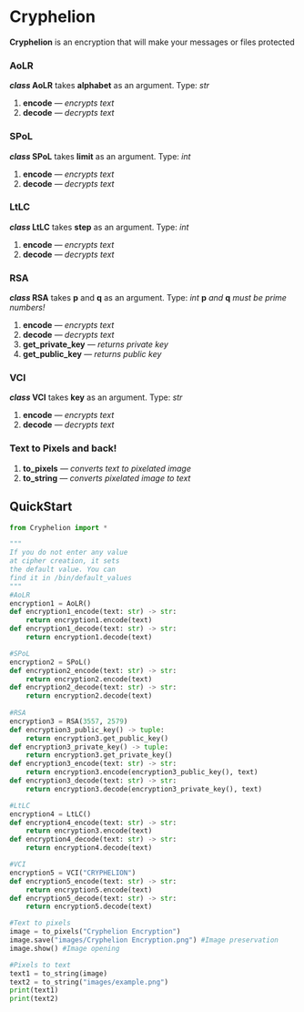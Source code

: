 # Cryphelion
**Cryphelion** is an encryption that will make your messages or files protected

### AoLR
**_class_ AoLR** takes **alphabet** as an argument. Type: _str_
1) **encode** *— encrypts text*
2) **decode** *— decrypts text*
### SPoL
**_class_ SPoL** takes **limit** as an argument. Type: _int_
1) **encode** *— encrypts text*
2) **decode** *— decrypts text*
### LtLC
**_class_ LtLC** takes **step** as an argument. Type: _int_
1) **encode** *— encrypts text*
2) **decode** *— decrypts text*
### RSA
**_class_ RSA** takes **p** and **q** as an argument. Type: _int_
**p** _and_ **q** _must be prime numbers!_
1) **encode** *— encrypts text*
2) **decode** *— decrypts text*
3) **get_private_key** *— returns private key*
4) **get_public_key** *— returns public key*
### VCI
**_class_ VCI** takes **key** as an argument. Type: _str_
1) **encode** *— encrypts text*
2) **decode** *— decrypts text*


### Text to Pixels and back!
1) **to_pixels** *— converts text to pixelated image*
2) **to_string** *— converts pixelated image to text*


## QuickStart
```python
from Cryphelion import *

"""
If you do not enter any value
at cipher creation, it sets
the default value. You can
find it in /bin/default_values
"""
#AoLR
encryption1 = AoLR()
def encryption1_encode(text: str) -> str:
    return encryption1.encode(text)
def encryption1_decode(text: str) -> str:
    return encryption1.decode(text)

#SPoL
encryption2 = SPoL()
def encryption2_encode(text: str) -> str:
    return encryption2.encode(text)
def encryption2_decode(text: str) -> str:
    return encryption2.decode(text)
    
#RSA
encryption3 = RSA(3557, 2579)
def encryption3_public_key() -> tuple:
    return encryption3.get_public_key()
def encryption3_private_key() -> tuple:
    return encryption3.get_private_key()
def encryption3_encode(text: str) -> str:
    return encryption3.encode(encryption3_public_key(), text)
def encryption3_decode(text: str) -> str:
    return encryption3.decode(encryption3_private_key(), text)

#LtLC
encryption4 = LtLC()
def encryption4_encode(text: str) -> str:
    return encryption3.encode(text)
def encryption4_decode(text: str) -> str:
    return encryption4.decode(text)

#VCI
encryption5 = VCI("CRYPHELION")
def encryption5_encode(text: str) -> str:
    return encryption5.encode(text)
def encryption5_decode(text: str) -> str:
    return encryption5.decode(text)

#Text to pixels
image = to_pixels("Cryphelion Encryption")
image.save("images/Cryphelion Encryption.png") #Image preservation
image.show() #Image opening

#Pixels to text
text1 = to_string(image)
text2 = to_string("images/example.png")
print(text1)
print(text2)
```
